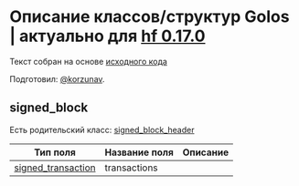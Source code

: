 # Описание классов/структур Golos | актуально для [hf 0.17.0](https://github.com/GolosChain/golos/releases/tag/v0.17.0)
Текст собран на основе [исходного кода](https://github.com/GolosChain/golos/tree/master/libraries/protocol/include/golos/protocol/block.hpp)

Подготовил: [@korzunav](https://golos.io/@korzunav).

## signed_block

Есть родительский класс: [signed_block_header](signed_block_header.md)

|Тип поля|Название поля|Описание|
|--------|-------------|--------|
|[signed_transaction](signed_transaction.md)|transactions||
